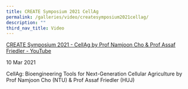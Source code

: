 ```yaml
---
title: CREATE Symposium 2021 CellAg
permalink: /galleries/video/createsymposium2021cellag/
description: ""
third_nav_title: Video
---
```

[CREATE Symposium 2021 - CellAg by Prof Namjoon Cho & Prof Assaf Friedler - YouTube](https://www.youtube.com/embed/-Qx020CeqBU?html5=1&rel=0)

10 Mar 2021

CellAg: Bioengineering Tools for Next-Generation Cellular Agriculture by Prof Namjoon Cho (NTU) & Prof Assaf Friedler (HUJ)